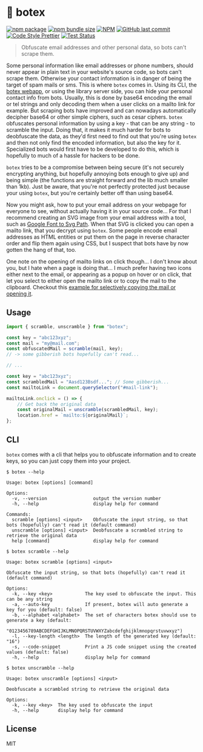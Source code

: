 # 🤖 botex

[![npm package](https://img.shields.io/npm/v/botex.svg?style=flat-square)](https://npmjs.com/package/botex)
[![npm bundle size](https://img.shields.io/bundlephobia/min/botex?style=flat-square)](https://bundlephobia.com/result?p=botex)
[![NPM](https://img.shields.io/npm/l/botex?style=flat-square)](https://github.com/mefechoel/botex/blob/main/LICENSE)
[![GitHub last commit](https://img.shields.io/github/last-commit/mefechoel/botex?style=flat-square)](https://github.com/mefechoel/botex/commits/main)
[![Code Style Prettier](https://img.shields.io/badge/code%20style-prettier-ff7fe1.svg?style=flat-square)](https://github.com/prettier/prettier#readme)
[![Test Status](https://img.shields.io/github/workflow/status/mefechoel/botex/Test?style=flat-square)](https://github.com/mefechoel/botex/actions?query=workflow%3ATest)

> Obfuscate email addresses and other personal data, so bots can't scrape them.

Some personal information like email addresses or phone numbers, should never
appear in plain text in your website's source code, so bots can't scrape them.
Otherwise your contact information is in danger of being the target of spam
mails or sms. This is where `botex` comes in. Using its CLI, the
[botex webapp](https://botex.pages.dev/), or using the library server side, you
can hide your personal contact info from bots. Usually, this is done by base64
encoding the email or tel strings and only decoding them when a user clicks on a
mailto link for example. But scraping bots have improved and can nowadays
automatically decipher base64 or other simple ciphers, such as cesar ciphers.
`botex` obfuscates personal information by using a key - that can be any
string - to scramble the input. Doing that, it makes it much harder for bots to
deobfuscate the data, as they'd first need to find out that you're using `botex`
and then not only find the encoded information, but also the key for it.
Specialized bots would first have to be developed to do this, which is hopefully
to much of a hassle for hackers to be done.

`botex` tries to be a compromise between being secure (it's not securely
encrypting anything, but hopefully annoying bots enough to give up) and being
simple (the functions are straight forward and the lib much smaller than 1kb).
Just be aware, that you're not perfectly protected just because your using
`botex`, but you're certainly better off than using base64.

Now you might ask, how to put your email address on your webpage for everyone to
see, without actually having it in your source code... For that I recommend
creating an SVG image from your email address with a tool, such as
[Google Font to Svg Path](https://danmarshall.github.io/google-font-to-svg-path/).
When that SVG is clicked you can open a mailto link, that you decrypt using
`botex`. Some people encode email addresses as HTML entities or put them on the
page in reverse character order and flip them again using CSS, but I suspect
that bots have by now gotten the hang of that, too.

One note on the opening of mailto links on click though... I don't know about
you, but I hate when a page is doing that... I much prefer having two icons
either next to the email, or appearing as a popup on hover or on click, that let
you select to either open the mailto link or to copy the mail to the clipboard.
Checkout this
[example for selectively copying the mail or opening it](/examples/copy-or-open).

## Usage

```js
import { scramble, unscramble } from "botex";

const key = "abc123xyz";
const mail = "my@mail.com";
const obfuscatedMail = scramble(mail, key);
// -> some gibberish bots hopefully can't read...

// ...

const key = "abc123xyz";
const scrambledMail = "Aasd123Bsdf..."; // Some gibberish...
const mailtoLink = document.querySelector("#mail-link");

mailtoLink.onclick = () => {
	// Get back the original data
	const originalMail = unscramble(scrambledMail, key);
	location.href = `mailto:${originalMail}`;
};
```

## CLI

`botex` comes with a cli that helps you to obfuscate information and to create
keys, so you can just copy them into your project.

```
$ botex --help

Usage: botex [options] [command]

Options:
  -v, --version                 output the version number
  -h, --help                    display help for command

Commands:
  scramble [options] <input>    Obfuscate the input string, so that bots (hopefully) can't read it (default command)
  unscramble [options] <input>  Deobfuscate a scrambled string to retrieve the original data
  help [command]                display help for command
```

```
$ botex scramble --help

Usage: botex scramble [options] <input>

Obfuscate the input string, so that bots (hopefully) can't read it (default command)

Options:
  -k, --key <key>            The key used to obfuscate the input. This can be any string
  -a, --auto-key             If present, botex will auto generate a key for you (default: false)
  -b, --alphabet <alphabet>  The set of characters botex should use to generate a key (default:
                             "0123456789ABCDEFGHIJKLMNOPQRSTUVWXYZabcdefghijklmnopqrstuvwxyz")
  -l, --key-length <length>  The length of the generated key (default: "16")
  -s, --code-snippet         Print a JS code snippet using the created values (default: false)
  -h, --help                 display help for command
```

```
$ botex unscramble --help

Usage: botex unscramble [options] <input>

Deobfuscate a scrambled string to retrieve the original data

Options:
  -k, --key <key>  The key used to obfuscate the input
  -h, --help       display help for command
```

## License

MIT
